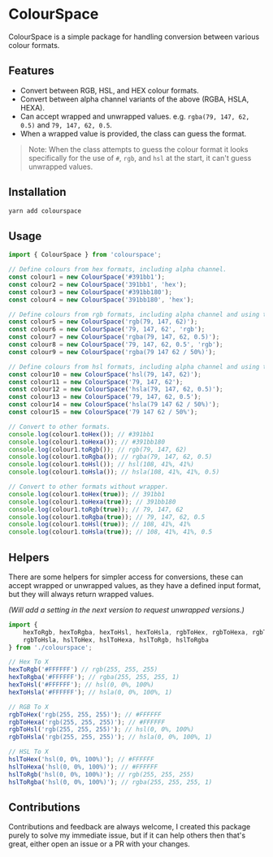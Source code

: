 # ColourSpace

ColourSpace is a simple package for handling conversion between various colour formats.

## Features

- Convert between RGB, HSL, and HEX colour formats.
- Convert between alpha channel variants of the above (RGBA, HSLA, HEXA).
- Can accept wrapped and unwrapped values. e.g. `rgba(79, 147, 62, 0.5)` and `79, 147, 62, 0.5`.
- When a wrapped value is provided, the class can guess the format.

> Note: When the class attempts to guess the colour format it looks specifically for the use of `#`, `rgb`, and `hsl` at the start, it can't guess unwrapped values.

## Installation

```bash
yarn add colourspace
```

## Usage

```typescript
import { ColourSpace } from 'colourspace';

// Define colours from hex formats, including alpha channel.
const colour1 = new ColourSpace('#391bb1');
const colour2 = new ColourSpace('391bb1', 'hex');
const colour3 = new ColourSpace('#391bb180');
const colour4 = new ColourSpace('391bb180', 'hex');

// Define colours from rgb formats, including alpha channel and using the percentage format.
const colour5 = new ColourSpace('rgb(79, 147, 62)');
const colour6 = new ColourSpace('79, 147, 62', 'rgb');
const colour7 = new ColourSpace('rgba(79, 147, 62, 0.5)');
const colour8 = new ColourSpace('79, 147, 62, 0.5', 'rgb');
const colour9 = new ColourSpace('rgba(79 147 62 / 50%)');

// Define colours from hsl formats, including alpha channel and using the percentage format.
const colour10 = new ColourSpace('hsl(79, 147, 62)');
const colour11 = new ColourSpace('79, 147, 62');
const colour12 = new ColourSpace('hsla(79, 147, 62, 0.5)');
const colour13 = new ColourSpace('79, 147, 62, 0.5');
const colour14 = new ColourSpace('hsla(79 147 62 / 50%)');
const colour15 = new ColourSpace('79 147 62 / 50%');

// Convert to other formats.
console.log(colour1.toHex()); // #391bb1
console.log(colour1.toHexa()); // #391bb180
console.log(colour1.toRgb()); // rgb(79, 147, 62)
console.log(colour1.toRgba()); // rgba(79, 147, 62, 0.5)
console.log(colour1.toHsl()); // hsl(108, 41%, 41%)
console.log(colour1.toHsla()); // hsla(108, 41%, 41%, 0.5)

// Convert to other formats without wrapper.
console.log(colour1.toHex(true)); // 391bb1
console.log(colour1.toHexa(true)); // 391bb180
console.log(colour1.toRgb(true)); // 79, 147, 62
console.log(colour1.toRgba(true)); // 79, 147, 62, 0.5
console.log(colour1.toHsl(true)); // 108, 41%, 41%
console.log(colour1.toHsla(true)); // 108, 41%, 41%, 0.5
```

## Helpers

There are some helpers for simpler access for conversions, these can accept wrapped or unwrapped values, as they have a defined input format, but they will always return wrapped values.

_(Will add a setting in the next version to request unwrapped versions.)_

```typescript
import {
	hexToRgb, hexToRgba, hexToHsl, hexToHsla, rgbToHex, rgbToHexa, rgbToHsl,
	rgbToHsla, hslToHex, hslToHexa, hslToRgb, hslToRgba
} from './colourspace';

// Hex To X
hexToRgb('#FFFFFF') // rgb(255, 255, 255)
hexToRgba('#FFFFFF'); // rgba(255, 255, 255, 1)
hexToHsl('#FFFFFF'); // hsl(0, 0%, 100%)
hexToHsla('#FFFFFF'); // hsla(0, 0%, 100%, 1)

// RGB To X
rgbToHex('rgb(255, 255, 255)'); // #FFFFFF
rgbToHexa('rgb(255, 255, 255)'); // #FFFFFF
rgbToHsl('rgb(255, 255, 255)'); // hsl(0, 0%, 100%)
rgbToHsla('rgb(255, 255, 255)'); // hsla(0, 0%, 100%, 1)

// HSL To X
hslToHex('hsl(0, 0%, 100%)'); // #FFFFFF
hslToHexa('hsl(0, 0%, 100%)'); // #FFFFFF
hslToRgb('hsl(0, 0%, 100%)'); // rgb(255, 255, 255)
hslToRgba('hsl(0, 0%, 100%)'); // rgba(255, 255, 255, 1)
```

## Contributions

Contributions and feedback are always welcome, I created this package purely to solve my immediate issue, but if it can help others then that's great, either open an issue or a PR with your changes.
